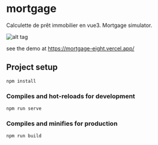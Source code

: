 # mortgage

Calculette de prêt immobilier en vue3. Mortgage simulator.

![alt tag](https://private-user-images.githubusercontent.com/1721936/308705306-02379ba0-f9fd-416c-a9d2-2aa5cf161c98.png)

see the demo at https://mortgage-eight.vercel.app/

## Project setup

```
npm install
```

### Compiles and hot-reloads for development

```
npm run serve
```

### Compiles and minifies for production

```
npm run build
```
